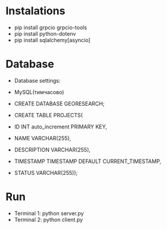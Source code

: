 # Instalations
- pip install grpcio grpcio-tools
- pip install python-dotenv
- pip install sqlalchemy[asyncio]

# Database
- Database settings:
- MySQL(тимчасово)

- CREATE DATABASE GEORESEARCH;

- CREATE TABLE PROJECTS(
- 	ID INT auto_increment PRIMARY KEY,
-   NAME VARCHAR(255),
-   DESCRIPTION VARCHAR(255),
-   TIMESTAMP TIMESTAMP DEFAULT CURRENT_TIMESTAMP,
-   STATUS VARCHAR(255));

# Run
- Terminal 1: python server.py
- Terminal 2: python client.py
